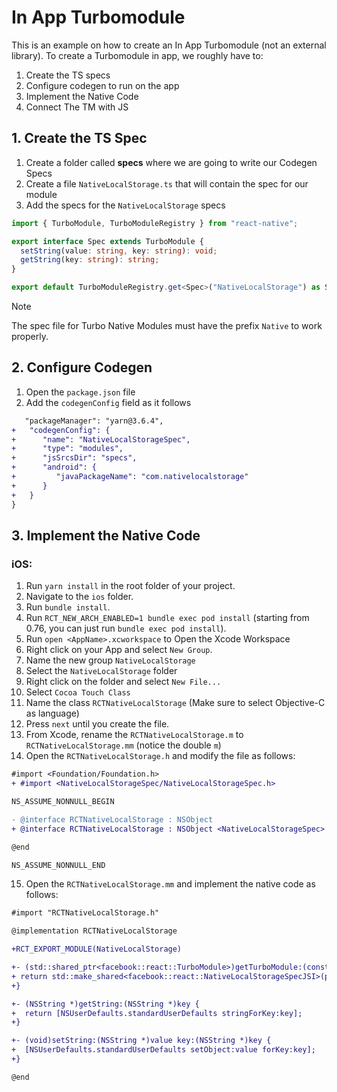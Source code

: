 # In App Turbomodule

This is an example on how to create an In App Turbomodule (not an external library).
To create a Turbomodule in app, we roughly have to:

1. Create the TS specs
2. Configure codegen to run on the app
3. Implement the Native Code
4. Connect The TM with JS

## 1. Create the TS Spec

1. Create a folder called **specs** where we are going to write our Codegen Specs
2. Create a file `NativeLocalStorage.ts` that will contain the spec for our module
3. Add the specs for the `NativeLocalStorage` specs

```ts
import { TurboModule, TurboModuleRegistry } from "react-native";

export interface Spec extends TurboModule {
  setString(value: string, key: string): void;
  getString(key: string): string;
}

export default TurboModuleRegistry.get<Spec>("NativeLocalStorage") as Spec | null;
```

> [!Note]
> The spec file for Turbo Native Modules must have the prefix `Native` to work properly.

## 2. Configure Codegen

1. Open the `package.json` file
2. Add the `codegenConfig` field as it follows

```diff
   "packageManager": "yarn@3.6.4",
+   "codegenConfig": {
+      "name": "NativeLocalStorageSpec",
+      "type": "modules",
+      "jsSrcsDir": "specs",
+      "android": {
+         "javaPackageName": "com.nativelocalstorage"
+      }
+   }
}
```

## 3. Implement the Native Code

### iOS:

1. Run `yarn install` in the root folder of your project.
2. Navigate to the `ios` folder.
3. Run `bundle install`.
4. Run `RCT_NEW_ARCH_ENABLED=1 bundle exec pod install` (starting from 0.76, you can just run `bundle exec pod install`).
5. Run `open <AppName>.xcworkspace` to Open the Xcode Workspace
6. Right click on your App and select `New Group`.
7. Name the new group `NativeLocalStorage`
8. Select the `NativeLocalStorage` folder
9. Right click on the folder and select `New File...`
10. Select `Cocoa Touch Class`
11. Name the class `RCTNativeLocalStorage` (Make sure to select Objective-C as language)
12. Press `next` until you create the file.
13. From Xcode, rename the `RCTNativeLocalStorage.m` to `RCTNativeLocalStorage.mm` (notice the double `m`)
14. Open the `RCTNativeLocalStorage.h` and modify the file as follows:
```diff
#import <Foundation/Foundation.h>
+ #import <NativeLocalStorageSpec/NativeLocalStorageSpec.h>

NS_ASSUME_NONNULL_BEGIN

- @interface RCTNativeLocalStorage : NSObject
+ @interface RCTNativeLocalStorage : NSObject <NativeLocalStorageSpec>

@end

NS_ASSUME_NONNULL_END
```
15. Open the `RCTNativeLocalStorage.mm` and implement the native code as follows:
```diff
#import "RCTNativeLocalStorage.h"

@implementation RCTNativeLocalStorage

+RCT_EXPORT_MODULE(NativeLocalStorage)

+- (std::shared_ptr<facebook::react::TurboModule>)getTurboModule:(const facebook::react::ObjCTurboModule::InitParams &)params {
+ return std::make_shared<facebook::react::NativeLocalStorageSpecJSI>(params);
+}

+- (NSString *)getString:(NSString *)key {
+  return [NSUserDefaults.standardUserDefaults stringForKey:key];
+}

+- (void)setString:(NSString *)value key:(NSString *)key {
+  [NSUserDefaults.standardUserDefaults setObject:value forKey:key];
+}

@end
```
